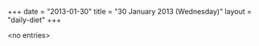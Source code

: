 +++
date = "2013-01-30"
title = "30 January 2013 (Wednesday)"
layout = "daily-diet"
+++


\<no entries\>
